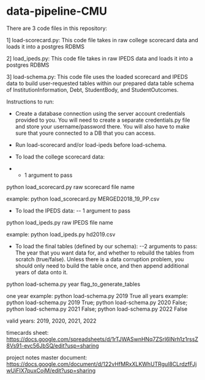 # data-pipeline-CMU

There are 3 code files in this repository:

1] load-scorecard.py: This code file takes in raw college scorecard data and loads it into a postgres RDBMS

2] load_ipeds.py: This code file takes in raw IPEDS data and loads it into a postgres RDBMS

3] load-schema.py: This code file uses the loaded scorecard and IPEDS data to build user-requested tables within our prepared data table schema of InstitutionInformation, Debt, StudentBody, and StudentOutcomes. 


Instructions to run: 

- Create a database connection using the server account credentials provided to you. You will need to create a separate credentials.py file and store your username/password there. You will also have to make sure that youre connected to a DB that you can access.
- Run load-scorecard and/or load-ipeds before load-schema. 

- To load the college scorecard data:
- - 1 argument to pass

python load_scorecard.py raw scorecard file name

example: python load_scorecard.py MERGED2018_19_PP.csv

- To load the IPEDS data:
-- 1 argument to pass
  
python load_ipeds.py raw IPEDS file name

example: python load_ipeds.py hd2019.csv

- To load the final tables (defined by our schema):
  --2 arguments to pass: The year that you want data for, and whether to rebuild the tables from scratch (true/false). Unless there is a data corruption problem, you should only need to build the table once, and then append additional years of data onto it.  
  
python load-schema.py year flag_to_generate_tables

one year example: python load-schema.py 2019 True
all years example: python load-schema.py 2019 True; python load-schema.py 2020 False; python load-schema.py 2021 False; python load-schema.py 2022 False

valid years: 2019, 2020, 2021, 2022



timecards sheet: https://docs.google.com/spreadsheets/d/1rTJWASwnHNq7ZSrI6INrh1z1rssZ8Vs91-evc56JbSQ/edit?usp=sharing

project notes master document: https://docs.google.com/document/d/122vHfMRxXLKWhUTRgul8CLrdzfFJjwUiFIX7puxCojM/edit?usp=sharing
